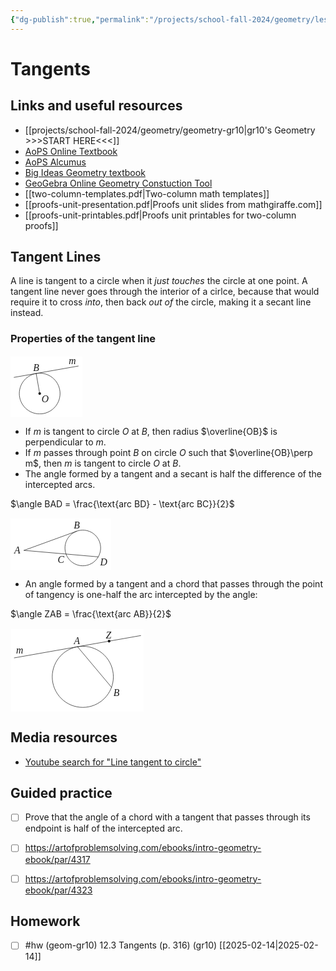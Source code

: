 ```yaml
---
{"dg-publish":true,"permalink":"/projects/school-fall-2024/geometry/lessons/12-3-tangents/"}
---
```



#  Tangents

## Links and useful resources 

- [[projects/school-fall-2024/geometry/geometry-gr10\|gr10's Geometry >>>START HERE<<<]]
- [AoPS Online Textbook](https://artofproblemsolving.com/ebooks/intro-geometry-ebook/c0toc)
- [AoPS Alcumus](https://artofproblemsolving.com/teacher/students)
- [Big Ideas Geometry textbook](https://bim.easyaccessmaterials.com/?level=12)
- [GeoGebra Online Geometry Constuction Tool](https://www.geogebra.org/geometry?lang=en/)
- [[two-column-templates.pdf|Two-column math templates]]
- [[proofs-unit-presentation.pdf|Proofs unit slides from mathgiraffe.com]]
- [[proofs-unit-printables.pdf|Proofs unit printables for two-column proofs]]



## Tangent Lines

A line is tangent to a circle when it *just touches* the circle at one point. A tangent line never goes through the interior of a cirlce, because that would require it to cross *into*, then back *out of* the circle, making it a secant line instead.

### Properties of the tangent line

<?xml version="1.0" encoding="UTF-8" standalone="no"?><svg   viewBox="0 0 114.93749999999999 99.125"   preserveAspectRatio="xMinYMin meet"   data-src="chap11diag-121"   version="1.1"   width="114.93749999999999"   height="99.125"   xml:space="preserve"   id="svg16"   sodipodi:docname="chap11diag-121.svg"   inkscape:version="1.3.2 (091e20ef0f, 2023-11-25, custom)"   xmlns:inkscape="http://www.inkscape.org/namespaces/inkscape"   xmlns:sodipodi="http://sodipodi.sourceforge.net/DTD/sodipodi-0.dtd"   xmlns="http://www.w3.org/2000/svg"   xmlns:svg="http://www.w3.org/2000/svg"   xmlns:rdf="http://www.w3.org/1999/02/22-rdf-syntax-ns#"   xmlns:cc="http://creativecommons.org/ns#"   xmlns:dc="http://purl.org/dc/elements/1.1/"><sodipodi:namedview     id="namedview16"     pagecolor="#ffffff"     bordercolor="#000000"     borderopacity="0.25"     inkscape:showpageshadow="2"     inkscape:pageopacity="0.0"     inkscape:pagecheckerboard="0"     inkscape:deskcolor="#d1d1d1"     inkscape:zoom="2.4622077"     inkscape:cx="57.46875"     inkscape:cy="49.549028"     inkscape:window-width="939"     inkscape:window-height="1002"     inkscape:window-x="12"     inkscape:window-y="38"     inkscape:window-maximized="1"     inkscape:current-layer="svg16" /><metadata     id="metadata1"><rdf:RDF><cc:Work         rdf:about=""><dc:format>image/svg+xml</dc:format><dc:type           rdf:resource="http://purl.org/dc/dcmitype/StillImage" /></cc:Work></rdf:RDF></metadata><defs     id="defs1"><clipPath       id="chap11diag-121-clipPath18"><path         d="M 0,0 73,0 73,62 0,62 0,0 z"         id="path1" /></clipPath></defs><rect     style="fill:#ffffff;stroke-width:2.26772;stroke-linecap:round"     id="rect16"     width="115.61292"     height="98.054222"     x="-0.10340644"     y="1.2937766" /><g     transform="translate(5,5)"     id="g16"><g       transform="scale(1.15)"       id="g15"><g         transform="matrix(1.25,0,0,-1.25,0,77.5)"         id="g14"><g           id="g13"><g             id="g12"><g               clip-path="url(#chap11diag-121-clipPath18)"               id="g11"><g                 transform="translate(0,62)"                 id="g10"><g                   transform="translate(29,-39)"                   id="g9"><path                     d="m 22.67725,0 c 0,6.01465 -2.38967,11.78223 -6.64234,16.03491 C 11.78223,20.28758 6.01465,22.67725 0,22.67725 c -6.01465,0 -11.78223,-2.38967 -16.03491,-6.64234 C -20.28758,11.78223 -22.67725,6.01465 -22.67725,0 c 0,-6.01465 2.38967,-11.78223 6.64234,-16.03491 4.25268,-4.25267 10.02026,-6.64234 16.03491,-6.64234 6.01465,0 11.78223,2.38967 16.03491,6.64234 4.25267,4.25268 6.64234,10.02026 6.64234,16.03491 z"                     style="fill:none;stroke:currentColor;stroke-width:0.5;stroke-linecap:butt;stroke-linejoin:round;stroke-miterlimit:10;stroke-opacity:1;stroke-dasharray:none"                     id="path2" /><path                     d="M -28.50378,18.001 42.9608,30.60197"                     style="fill:none;stroke:currentColor;stroke-width:0.5;stroke-linecap:round;stroke-linejoin:round;stroke-miterlimit:10;stroke-opacity:1;stroke-dasharray:none"                     id="path3" /><path                     d="M 0,0 -3.93779,22.3326"                     style="fill:none;stroke:currentColor;stroke-width:0.5;stroke-linecap:round;stroke-linejoin:round;stroke-miterlimit:10;stroke-opacity:1;stroke-dasharray:none"                     id="path4" /><g                     transform="translate(0,62)"                     id="g8"><text   transform="matrix(1,0,0,-1,-7.2705,-36.5965)"   id="text6"><tspan     x="0"     y="0"     style="font-size:10.90909958px;font-variant:normal;writing-mode:lr-tb;fill:currentColor;fill-opacity:1;fill-rule:nonzero;stroke:none;font-family:STIX;font-style:italic"     id="tspan4">B</tspan><tspan     x="39.6441"     y="-7.3694"     style="font-size:10.90909958px;font-variant:normal;writing-mode:lr-tb;fill:currentColor;fill-opacity:1;fill-rule:nonzero;stroke:none;font-family:STIX;font-style:italic"     id="tspan5">m</tspan><tspan     x="9.3704996"     y="35.2108"     style="font-size:10.90909958px;font-variant:normal;writing-mode:lr-tb;fill:currentColor;fill-opacity:1;fill-rule:nonzero;stroke:none;font-family:STIX;font-style:italic"     id="tspan6">O</tspan></text> <g   transform="translate(0,-62)"   id="g7"><path     d="M 0,0 0,0"     style="fill:none;stroke:currentColor;stroke-width:3;stroke-linecap:round;stroke-linejoin:round;stroke-miterlimit:10;stroke-opacity:1;stroke-dasharray:none"     id="path6" /><g     transform="translate(0,62)"     id="g6" /></g></g></g></g></g></g></g></g></g></g></svg>

- If $m$ is tangent to circle $O$ at $B$, then radius $\overline{OB}$ is perpendicular to $m$. 
- If $m$ passes through point $B$ on circle $O$ such that $\overline{OB}\perp m$, then $m$ is tangent to circle $O$ at $B$.
- The angle formed by a tangent and a secant is half the difference of the intercepted arcs.

$\angle BAD = \frac{\text{arc BD} - \text{arc BC}}{2}$

<?xml version="1.0" encoding="UTF-8" standalone="no"?><svg   viewBox="0 0 160.9375 83.3125"   preserveAspectRatio="xMinYMin meet"   data-src="chap11diag-61"   version="1.1"   width="160.9375"   height="83.3125"   xml:space="preserve"   id="svg15"   sodipodi:docname="chap11diag-61.svg"   inkscape:version="1.3.2 (091e20ef0f, 2023-11-25, custom)"   xmlns:inkscape="http://www.inkscape.org/namespaces/inkscape"   xmlns:sodipodi="http://sodipodi.sourceforge.net/DTD/sodipodi-0.dtd"   xmlns="http://www.w3.org/2000/svg"   xmlns:svg="http://www.w3.org/2000/svg"   xmlns:rdf="http://www.w3.org/1999/02/22-rdf-syntax-ns#"   xmlns:cc="http://creativecommons.org/ns#"   xmlns:dc="http://purl.org/dc/elements/1.1/"><sodipodi:namedview     id="namedview15"     pagecolor="#ffffff"     bordercolor="#000000"     borderopacity="0.25"     inkscape:showpageshadow="2"     inkscape:pageopacity="0.0"     inkscape:pagecheckerboard="0"     inkscape:deskcolor="#d1d1d1"     inkscape:zoom="1.7584466"     inkscape:cx="80.46875"     inkscape:cy="41.513913"     inkscape:window-width="939"     inkscape:window-height="1002"     inkscape:window-x="12"     inkscape:window-y="38"     inkscape:window-maximized="1"     inkscape:current-layer="svg15" /><metadata     id="metadata1"><rdf:RDF><cc:Work         rdf:about=""><dc:format>image/svg+xml</dc:format><dc:type           rdf:resource="http://purl.org/dc/dcmitype/StillImage" /></cc:Work></rdf:RDF></metadata><defs     id="defs1"><clipPath       id="chap11diag-61-clipPath18"><path         d="M 0,0 105,0 105,51 0,51 0,0 z"         id="path1" /></clipPath></defs><rect     style="fill:#ffffff;stroke-width:2.26772;stroke-linecap:round"     id="rect15"     width="160.92123"     height="82.104233"     x="0.10189033"     y="0.89787054" /><g     transform="translate(5,5)"     id="g15"><g       transform="scale(1.15)"       id="g14"><g         transform="matrix(1.25,0,0,-1.25,0,63.75)"         id="g13"><g           id="g12"><g             id="g11"><g               clip-path="url(#chap11diag-61-clipPath18)"               id="g10"><g                 transform="translate(0,51)"                 id="g9"><g                   transform="translate(77,-30)"                   id="g8"><path                     d="m 19.84242,0 c 0,5.26277 -2.09094,10.30936 -5.81199,14.03043 C 10.30936,17.75148 5.26277,19.84242 0,19.84242 c -5.26277,0 -10.30936,-2.09094 -14.03043,-5.81199 C -17.75148,10.30936 -19.84242,5.26277 -19.84242,0 c 0,-5.26277 2.09094,-10.30936 5.81199,-14.03043 3.72107,-3.72105 8.76766,-5.81199 14.03043,-5.81199 5.26277,0 10.30936,2.09094 14.03043,5.81199 3.72105,3.72107 5.81199,8.76766 5.81199,14.03043 z"                     style="fill:none;stroke:currentColor;stroke-width:0.5;stroke-linecap:butt;stroke-linejoin:round;stroke-miterlimit:10;stroke-opacity:1;stroke-dasharray:none"                     id="path2" /><path                     d="M -65.41992,-2.6949 17.1841,-9.92122"                     style="fill:none;stroke:currentColor;stroke-width:0.5;stroke-linecap:round;stroke-linejoin:round;stroke-miterlimit:10;stroke-opacity:1;stroke-dasharray:none"                     id="path3" /><path                     d="m -65.41992,-2.6949 58.6333,21.34077"                     style="fill:none;stroke:currentColor;stroke-width:0.5;stroke-linecap:round;stroke-linejoin:round;stroke-miterlimit:10;stroke-opacity:1;stroke-dasharray:none"                     id="path4" /><g                     transform="translate(0,51)"                     id="g7"><text   transform="matrix(1,0,0,-1,-76.2962,-57.5131)"   id="text7"><tspan     x="0"     y="0"     style="font-size:10.90909958px;font-variant:normal;writing-mode:lr-tb;fill:currentColor;fill-opacity:1;fill-rule:nonzero;stroke:none;font-family:STIX;font-style:italic"     id="tspan4">A</tspan><tspan     x="66.176903"     y="-28.2299"     style="font-size:10.90909958px;font-variant:normal;writing-mode:lr-tb;fill:currentColor;fill-opacity:1;fill-rule:nonzero;stroke:none;font-family:STIX;font-style:italic"     id="tspan5">B</tspan><tspan     x="48.273998"     y="10.0808"     style="font-size:10.90909958px;font-variant:normal;writing-mode:lr-tb;fill:currentColor;fill-opacity:1;fill-rule:nonzero;stroke:none;font-family:STIX;font-style:italic"     id="tspan6">C</tspan><tspan     x="95.580299"     y="13.0135"     style="font-size:10.90909958px;font-variant:normal;writing-mode:lr-tb;fill:currentColor;fill-opacity:1;fill-rule:nonzero;stroke:none;font-family:STIX;font-style:italic"     id="tspan7">D</tspan></text> </g></g></g></g></g></g></g></g></g></svg>

- An angle formed by a tangent and a chord that passes through the point of tangency is one-half the arc intercepted by the angle:

$\angle ZAB = \frac{\text{arc AB}}{2}$

<?xml version="1.0" encoding="UTF-8" standalone="no"?><svg   viewBox="0 0 214.12499999999997 133.625"   preserveAspectRatio="xMinYMin meet"   data-src="chap11diag-62"   version="1.1"   width="214.12499999999997"   height="133.625"   xml:space="preserve"   id="svg17"   sodipodi:docname="chap11diag-62.svg"   inkscape:version="1.3.2 (091e20ef0f, 2023-11-25, custom)"   xmlns:inkscape="http://www.inkscape.org/namespaces/inkscape"   xmlns:sodipodi="http://sodipodi.sourceforge.net/DTD/sodipodi-0.dtd"   xmlns="http://www.w3.org/2000/svg"   xmlns:svg="http://www.w3.org/2000/svg"   xmlns:rdf="http://www.w3.org/1999/02/22-rdf-syntax-ns#"   xmlns:cc="http://creativecommons.org/ns#"   xmlns:dc="http://purl.org/dc/elements/1.1/"><sodipodi:namedview     id="namedview17"     pagecolor="#ffffff"     bordercolor="#000000"     borderopacity="0.25"     inkscape:showpageshadow="2"     inkscape:pageopacity="0.0"     inkscape:pagecheckerboard="0"     inkscape:deskcolor="#d1d1d1"     inkscape:zoom="1.3216579"     inkscape:cx="107.0625"     inkscape:cy="66.583039"     inkscape:window-width="939"     inkscape:window-height="1002"     inkscape:window-x="12"     inkscape:window-y="38"     inkscape:window-maximized="1"     inkscape:current-layer="svg17" /><metadata     id="metadata1"><rdf:RDF><cc:Work         rdf:about=""><dc:format>image/svg+xml</dc:format><dc:type           rdf:resource="http://purl.org/dc/dcmitype/StillImage" /></cc:Work></rdf:RDF></metadata><defs     id="defs1"><clipPath       id="chap11diag-62-clipPath18"><path         d="M 0,0 142,0 142,86 0,86 0,0 z"         id="path1" /></clipPath></defs><rect     style="fill:#ffffff;stroke-width:2.26772;stroke-linecap:round"     id="rect17"     width="212.81117"     height="132.06337"     x="0.50705314"     y="1.9945005" /><g     transform="translate(5,5)"     id="g17"><g       transform="scale(1.15)"       id="g16"><g         transform="matrix(1.25,0,0,-1.25,0,107.5)"         id="g15"><g           id="g14"><g             id="g13"><g               clip-path="url(#chap11diag-62-clipPath18)"               id="g12"><g                 transform="translate(0,86)"                 id="g11"><g                   transform="translate(77,-51)"                   id="g10"><path                     d="m 34.01566,0 c 0,9.02191 -3.58448,17.67323 -9.96346,24.0522 C 17.67323,30.43118 9.02191,34.01566 0,34.01566 c -9.02191,0 -17.67323,-3.58448 -24.0522,-9.96346 C -30.43118,17.67323 -34.01566,9.02191 -34.01566,0 c 0,-9.02191 3.58448,-17.67323 9.96346,-24.0522 6.37897,-6.37898 15.03029,-9.96346 24.0522,-9.96346 9.02191,0 17.67323,3.58448 24.0522,9.96346 6.37898,6.37897 9.96346,15.03029 9.96346,24.0522 z"                     style="fill:none;stroke:currentColor;stroke-width:0.5;stroke-linecap:butt;stroke-linejoin:round;stroke-miterlimit:10;stroke-opacity:1;stroke-dasharray:none"                     id="path2" /><path                     d="M -76.25409,21.0947 64.4408,45.90268"                     style="fill:none;stroke:currentColor;stroke-width:0.5;stroke-linecap:round;stroke-linejoin:round;stroke-miterlimit:10;stroke-opacity:1;stroke-dasharray:none"                     id="path3" /><path                     d="M -5.90665,33.49869 31.96442,-11.63423"                     style="fill:none;stroke:currentColor;stroke-width:0.5;stroke-linecap:round;stroke-linejoin:round;stroke-miterlimit:10;stroke-opacity:1;stroke-dasharray:none"                     id="path4" /><g                     transform="translate(0,86)"                     id="g9"><text   transform="matrix(1,0,0,-1,-9.8448,-49.4304)"   id="text6"><tspan     x="0"     y="0"     style="font-size:10.90909958px;font-variant:normal;writing-mode:lr-tb;fill:currentColor;fill-opacity:1;fill-rule:nonzero;stroke:none;font-family:STIX;font-style:italic"     id="tspan4">A</tspan><tspan     x="-64.309303"     y="10.304"     style="font-size:10.90909958px;font-variant:normal;writing-mode:lr-tb;fill:currentColor;fill-opacity:1;fill-rule:nonzero;stroke:none;font-family:STIX;font-style:italic"     id="tspan5">m</tspan><tspan     x="35.473701"     y="-6.2020001"     style="font-size:10.90909958px;font-variant:normal;writing-mode:lr-tb;fill:currentColor;fill-opacity:1;fill-rule:nonzero;stroke:none;font-family:STIX;font-style:italic"     id="tspan6">Z</tspan></text> <g   transform="translate(0,-86)"   id="g8"><path     d="m 29.26707,39.70068 0,0"     style="fill:none;stroke:currentColor;stroke-width:3;stroke-linecap:round;stroke-linejoin:round;stroke-miterlimit:10;stroke-opacity:1;stroke-dasharray:none"     id="path6" /><g     transform="translate(0,86)"     id="g7"><text   transform="matrix(1,0,0,-1,34.0644,-107.2396)"   id="text7"><tspan     x="0"     y="0"     style="font-size:10.90909958px;font-variant:normal;writing-mode:lr-tb;fill:currentColor;fill-opacity:1;fill-rule:nonzero;stroke:none;font-family:STIX;font-style:italic"     id="tspan7">B</tspan></text> </g></g></g></g></g></g></g></g></g></g></g></svg>


## Media resources

- [Youtube search for "Line tangent to circle"](https://www.youtube.com/results?search_query=Line%20tangent%20to%20circle) 

## Guided practice

- [ ] Prove that the angle of a chord with a tangent that passes through its endpoint is half of the intercepted arc.
- [ ] https://artofproblemsolving.com/ebooks/intro-geometry-ebook/par/4317  
- [ ] https://artofproblemsolving.com/ebooks/intro-geometry-ebook/par/4323  


## Homework


- [ ] #hw (geom-gr10) 12.3 Tangents  (p. 316) (gr10) [[2025-02-14\|2025-02-14]]


